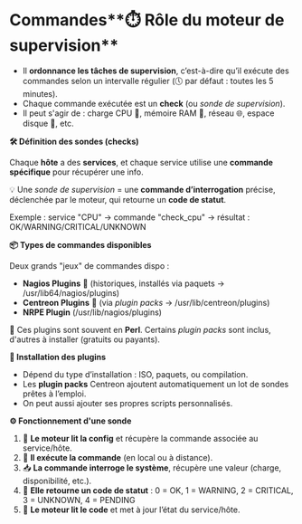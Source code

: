 # Commandes**⏱️ Rôle du moteur de supervision**

- Il **ordonnance les tâches de supervision**, c’est-à-dire qu’il exécute des commandes selon un intervalle régulier (🕔 par défaut : toutes les 5 minutes).
- Chaque commande exécutée est un **check** (ou *sonde de supervision*).
- Il peut s'agir de : charge CPU 🧠, mémoire RAM 💾, réseau 🌐, espace disque 📂, etc.



**🛠️ Définition des sondes (checks)**

Chaque **hôte** a des **services**, et chaque service utilise une **commande spécifique** pour récupérer une info.

💡 Une *sonde de supervision* = une **commande d’interrogation** précise, déclenchée par le moteur, qui retourne un **code de statut**.

Exemple : service "CPU" → commande "check_cpu" → résultat : OK/WARNING/CRITICAL/UNKNOWN



**📦 Types de commandes disponibles**

Deux grands "jeux" de commandes dispo :

- **Nagios Plugins** 🧮 (historiques, installés via paquets → /usr/lib64/nagios/plugins)
- **Centreon Plugins** 🧬 (via *plugin packs* → /usr/lib/centreon/plugins)
- **NRPE Plugin** (/usr/lib/nagios/plugins)

📝 Ces plugins sont souvent en **Perl**. Certains *plugin packs* sont inclus, d'autres à installer (gratuits ou payants).



**🧰 Installation des plugins**

- Dépend du type d’installation : ISO, paquets, ou compilation.
- Les **plugin packs** Centreon ajoutent automatiquement un lot de sondes prêtes à l’emploi.
- On peut aussi ajouter ses propres scripts personnalisés.



**⚙️ Fonctionnement d'une sonde**

1.  🧠 **Le moteur lit la config** et récupère la commande associée au service/hôte.
2.  🚀 **Il exécute la commande** (en local ou à distance).
3.  📥 **La commande interroge le système**, récupère une valeur (charge, disponibilité, etc.).
4.  🎯 **Elle retourne un code de statut** : 0 = OK, 1 = WARNING, 2 = CRITICAL, 3 = UNKNOWN, 4 = PENDING
5.  🔄 **Le moteur lit le code** et met à jour l’état du service/hôte.
